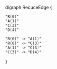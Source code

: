 digraph ReduceEdge {

    "R(0)"
    "A(1)"
    "C(3)"
    "D(4)"

    "R(0)" -> "A(1)"
    "R(0)" -> "C(3)"
    "A(1)" -> "C(3)"
    "C(3)" -> "D(4)"

}
